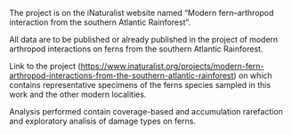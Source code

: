 The project is on the iNaturalist website named “Modern fern–arthropod interaction from the southern Atlantic Rainforest”. 

All data are to be published or already published in the project of modern arthropod interactions on ferns from the southern Atlantic Rainforest.

Link to the project (https://www.inaturalist.org/projects/modern-fern-arthropod-interactions-from-the-southern-atlantic-rainforest) on which contains representative specimens of the ferns species sampled in this work and the other modern localities. 

Analysis performed contain coverage-based and accumulation rarefaction and exploratory analisis of damage types on ferns.
